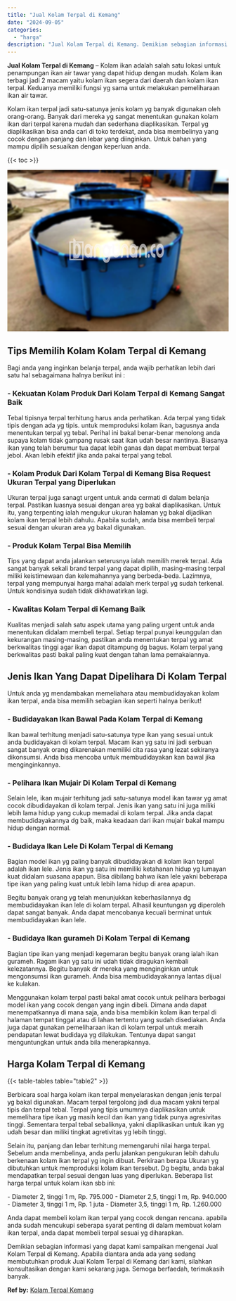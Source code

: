 ```yaml
---
title: "Jual Kolam Terpal di Kemang"
date: "2024-09-05"
categories: 
  - "harga"
description: "Jual Kolam Terpal di Kemang. Demikian sebagian informasi yang dapat kami sampaikan mengenai Jual Kolam Terpal di Kemang. Apabila diantara anda ada yang sedan..."
---
```


**Jual Kolam Terpal di Kemang** – Kolam ikan adalah salah satu lokasi untuk penampungan ikan air tawar yang dapat hidup dengan mudah. Kolam ikan terbagi jadi 2 macam yaitu kolam ikan segera dari daerah dan kolam ikan terpal. Keduanya memiliki fungsi yg sama untuk melakukan pemeliharaan ikan air tawar.

Kolam ikan terpal jadi satu-satunya jenis kolam yg banyak digunakan oleh orang-orang. Banyak dari mereka yg sangat menentukan gunakan kolam ikan dari terpal karena mudah dan sederhana diaplikasikan. Terpal yg diaplikasikan bisa anda cari di toko terdekat, anda bisa membelinya yang cocok dengan panjang dan lebar yang diinginkan. Untuk bahan yang mampu dipilih sesuaikan dengan keperluan anda.

{{< toc >}}

![Jual Kolam Terpal di Kemang](/images/jual-kolam-terpal-18.png)

## Tips Memilih Kolam Kolam Terpal di Kemang

Bagi anda yang inginkan belanja terpal, anda wajib perhatikan lebih dari satu hal sebagaimana halnya berikut ini :

### \- Kekuatan Kolam Produk Dari Kolam Terpal di Kemang Sangat Baik

Tebal tipisnya terpal terhitung harus anda perhatikan. Ada terpal yang tidak tipis dengan ada yg tipis. untuk memproduksi kolam ikan, bagusnya anda menentukan terpal yg tebal. Perihal ini bakal benar-benar menolong anda supaya kolam tidak gampang rusak saat ikan udah besar nantinya. Biasanya ikan yang telah berumur tua dapat lebih ganas dan dapat membuat terpal jebol. Akan lebih efektif jika anda pakai terpal yang tebal.

### \- Kolam Produk Dari Kolam Terpal di Kemang Bisa Request Ukuran Terpal yang Diperlukan

Ukuran terpal juga sanagt urgent untuk anda cermati di dalam belanja terpal. Pastikan luasnya sesuai dengan area yg bakal diaplikasikan. Untuk itu, yang terpenting ialah mengukur ukuran halaman yg bakal dijadikan kolam ikan terpal lebih dahulu. Apabila sudah, anda bisa membeli terpal sesuai dengan ukuran area yg bakal digunakan.

### \- Produk Kolam Terpal Bisa Memilih

Tips yang dapat anda jalankan seterusnya ialah memilih merek terpal. Ada sangat banyak sekali brand terpal yang dapat dipilih, masing-masing terpal miliki keistimewaan dan kelemahannya yang berbeda-beda. Lazimnya, terpal yang mempunyai harga mahal adalah merk terpal yg sudah terkenal. Untuk kondisinya sudah tidak dikhawatirkan lagi.

### \- Kwalitas Kolam Terpal di Kemang Baik

Kualitas menjadi salah satu aspek utama yang paling urgent untuk anda menentukan didalam membeli terpal. Setiap terpal punyai keunggulan dan kekurangan masing-masing, pastikan anda menentukan terpal yg amat berkwalitas tinggi agar ikan dapat ditampung dg bagus. Kolam terpal yang berkwalitas pasti bakal paling kuat dengan tahan lama pemakaiannya.

## Jenis Ikan Yang Dapat Dipelihara Di Kolam Terpal

Untuk anda yg mendambakan memeliahara atau membudidayakan kolam ikan terpal, anda bisa memilih sebagian ikan seperti halnya berikut!

### \- Budidayakan Ikan Bawal Pada Kolam Terpal di Kemang

Ikan bawal terhitung menjadi satu-satunya type ikan yang sesuai untuk anda budidayakan di kolam terpal. Macam ikan yg satu ini jadi serbuan sangat banyak orang dikarenakan memiliki cita rasa yang lezat sekiranya dikonsumsi. Anda bisa mencoba untuk membudidayakan kan bawal jika menginginkannya.

### \- Pelihara Ikan Mujair Di Kolam Terpal di Kemang

Selain lele, ikan mujair terhitung jadi satu-satunya model ikan tawar yg amat cocok dibudidayakan di kolam terpal. Jenis ikan yang satu ini juga miliki lebih lama hidup yang cukup memadai di kolam terpal. Jika anda dapat membudidayakannya dg baik, maka keadaan dari ikan mujair bakal mampu hidup dengan normal.

### \- Budidaya Ikan Lele Di Kolam Terpal di Kemang

Bagian model ikan yg paling banyak dibudidayakan di kolam ikan terpal adalah ikan lele. Jenis ikan yg satu ini memiliki ketahanan hidup yg lumayan kuat didalam suasana apapun. Bisa dibilang bahwa ikan lele yakni beberapa tipe ikan yang paling kuat untuk lebih lama hidup di area apapun.

Begitu banyak orang yg telah menunjukkan keberhasilannya dg membudidayakan ikan lele di kolam terpal. Alhasil keuntungan yg diperoleh dapat sangat banyak. Anda dapat mencobanya kecuali berminat untuk membudidayakan ikan lele.

### \- Budidaya Ikan gurameh Di Kolam Terpal di Kemang

Bagian tipe ikan yang menjadi kegemaran begitu banyak orang ialah ikan gurameh. Ragam ikan yg satu ini udah tidak diragukan kembali kelezatannya. Begitu banyak dr mereka yang menginginkan untuk mengonsumsi ikan gurameh. Anda bisa membudidayakannya lantas dijual ke kulakan.

Menggunakan kolam terpal pasti bakal amat cocok untuk pelihara berbagai model ikan yang cocok dengan yang ingin dibeli. Dimana anda dapat menempatkannya di mana saja, anda bisa membikin kolam ikan terpal di halaman tempat tinggal atau di lahan tertentu yang sudah disediakan. Anda juga dapat gunakan pemeliharaan ikan di kolam terpal untuk meraih pendapatan lewat budidaya yg dilakukan. Tentunya dapat sangat menguntungkan untuk anda bila menerapkannya.

## Harga Kolam Terpal di Kemang

{{< table-tables table="table2" >}}

Berbicara soal harga kolam ikan terpal menyelaraskan dengan jenis terpal yg bakal digunakan. Macam terpal tergolong jadi dua macam yakni terpal tipis dan terpal tebal. Terpal yang tipis umumnya diaplikasikan untuk memelihara tipe ikan yg masih kecil dan ikan yang tidak punya agresivitas tinggi. Sementara terpal tebal sebaliknya, yakni diaplikasikan untuk ikan yg udah besar dan miliki tingkat agretivitas yg lebih tinggi.

Selain itu, panjang dan lebar terhitung memengaruhi nilai harga terpal. Sebelum anda membelinya, anda perlu jalankan pengukuran lebih dahulu berkenaan kolam ikan terpal yg ingin dibuat. Perkiraan berapa Ukuran yg dibutuhkan untuk memproduksi kolam ikan tersebut. Dg begitu, anda bakal mendapatkan terpal sesuai dengan luas yang diperlukan. Beberapa list harga terpal untuk kolam ikan sbb ini:

\- Diameter 2, tinggi 1 m, Rp. 795.000 - Diameter 2,5, tinggi 1 m, Rp. 940.000 - Diameter 3, tinggi 1 m, Rp. 1 juta - Diameter 3,5, tinggi 1 m, Rp. 1.260.000

Anda dapat membeli kolam ikan terpal yang cocok dengan rencana. apabila anda sudah mencukupi seberapa syarat penting di dalam membuat kolam ikan terpal, anda dapat membeli terpal sesuai yg diharapkan.

Demikian sebagian informasi yang dapat kami sampaikan mengenai Jual Kolam Terpal di Kemang. Apabila diantara anda ada yang sedang membutuhkan produk Jual Kolam Terpal di Kemang dari kami, silahkan konsultasikan dengan kami sekarang juga. Semoga berfaedah, terimakasih banyak.

**Ref by:** [Kolam Terpal Kemang](https://id.wikipedia.org/wiki/Kolam)
